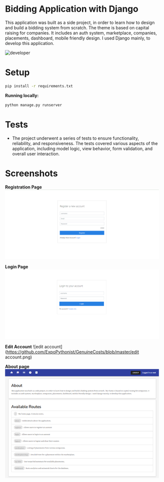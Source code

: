# Bidding Application with Django
This application was built as a side project, in order to learn how to design and build a bidding system from scratch. The theme is based on capital raising for companies. It includes an auth system, marketplace, companies, placements, dashboard, mobile friendly design. I used Django mainly, to develop this application.


![developer](https://img.shields.io/badge/Developed%20By%20%3A-Inzamamul%20Haque%20Ashique-red)

# Setup

```bash
pip install -r requirements.txt
```

**Running locally:**

```bash
python manage.py runserver
```

# Tests
- The project underwent a series of tests to ensure functionality, reliability, and responsiveness. The tests covered various aspects of the application, including model logic, view behavior, form validation, and overall user interaction.

# Screenshots 

**Registration Page**
![registration page](https://github.com/ExpoPythonist/GenuineCosts/blob/master/Registration.png)

**Login Page**
![login page](https://github.com/ExpoPythonist/GenuineCosts/blob/master/login.png)

**Edit Account**
![edit account](https://github.com/ExpoPythonist/GenuineCosts/blob/master/edit account.png)

**About page**
![About page](https://github.com/ExpoPythonist/biding-app/blob/master/screenshots/About.png)

